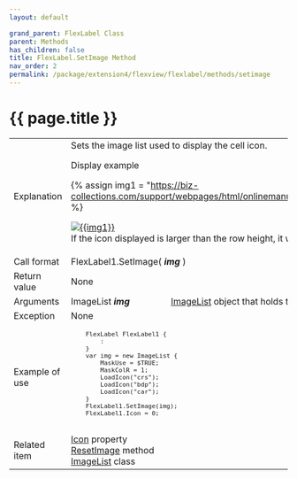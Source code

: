 ```yaml
---
layout: default

grand_parent: FlexLabel Class
parent: Methods
has_children: false
title: FlexLabel.SetImage Method
nav_order: 2
permalink: /package/extension4/flexview/flexlabel/methods/setimage
---
```

# {{ page.title }}

<table>
  <tr>
    <td>Explanation</td>
    <td colspan="2">Sets the image list used to display the cell icon.<br>

 

Display example<br>

{% assign img1 = "https://biz-collections.com/support/webpages/html/onlinemanual/browser/crs/pac/ext4/ext_flexlabelm1.files/image001.png" %}

<a href="{{ img1 }}" target="_blank"> <img src="{{ img1 }}" alt="{{img1}}"></a>
<br>
If the icon displayed is larger than the row height, it will be scaled down while maintaining the aspect ratio.</td>
  </tr>
  <tr>
    <td>Call format</td>
    <td colspan="2">FlexLabel1.SetImage( <b><i>img</i></b> )</td>
  </tr>
  <tr>
    <td>Return value</td>
    <td colspan="2">None</td>
  </tr>  
  <tr>
    <td>Arguments</td>
    <td>ImageList <b><i>img</i></b></td>
    <td><a href="/package/extension4/imagelist">ImageList</a> object that holds the image list you want to display</td>
  </tr>
  <tr>
    <td>Exception</td>
    <td colspan="2">None</td>
  </tr>
  <tr>
    <td>Example of use</td>
    <td colspan="2"><code><pre>
    FlexLabel FlexLabel1 {
        :
    }
    var img = new ImageList {
        MaskUse = $TRUE;
        MaskColR = 1;
        LoadIcon("crs");
        LoadIcon("bdp");
        LoadIcon("car");
    }
    FlexLabel1.SetImage(img);
    FlexLabel1.Icon = 0;
    </pre></code></td>
  </tr>
  <tr>
    <td>Related item</td>
    <td colspan="2"><a href="/package/extension4/flexview/flexlabel/properties/icon">Icon</a> property<br><a href="/package/extension4/flexview/flexlabel/methods/resetimage">ResetImage</a> method<br><a href="/package/extension4/imagelist">ImageList</a> class<br></td>
  </tr>
</table>